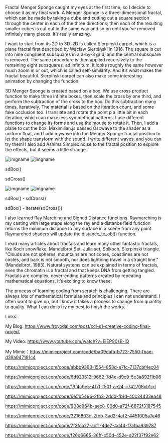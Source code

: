 Fractal Menger Sponge caught my eyes at the first time, so I decide to choose it as my final work. A Menger Sponge is a three-dimensional fractal, which can be made by taking a cube and cutting out a square section through the center in each of the three directions; then each of the resulting smaller cubes is cut out in the same way and so on until you've removed infinitely many pieces. It’s really amazing. 

I want to start from its 2D to 3D. 2D is called Sierpiński carpet, which is a
plane fractal first described by Wacław Sierpiński in 1916. The square is cut into nine congruent subsquares in a 3-by-3 grid, and the central subsquare is removed. The same procedure is then applied recursively to the remaining eight subsquares, ad infinitum. It looks roughly the same however much zoom in or out, which is called self-similarity. And it’s what makes the fractal beautiful. Sierpiński carpet can also make some interesting animation by changing the function.

3D Menger Sponge is created based on a box. We use cross product function to make three infinite boxes, then scale the cross by one third, and perform the subtraction of the cross to the box. Do this subtraction many times, iteratively. The material is based on the iteration count, and some fake occlusion too. I translate and rotate the point p a little bit in each iteration, which can make less symmetrical patterns. I use different functions to change its forms and use the mouse to rotate it. Then, I add a plane to cut the box. Maximilian.js passed Oscwave to the shader as a uniform float, and I add mywave into the Menger Sponge fractal position to let the shape transform with the sound. I write different waves, and you can try them! I also add Ashima Simplex noise to the fractal position to explore the effects, but it seems a little strange.

![imgname](https://www.iquilezles.org/www/articles/menger/gfx05.jpg)      ![imgname](https://www.iquilezles.org/www/articles/menger/gfx06.jpg)

sdBox()                                                                   

sdCross()

![imgname](https://www.iquilezles.org/www/articles/menger/gfx07.jpg)      ![imgname](https://www.iquilezles.org/www/articles/menger/gfx08.jpg)

sdBox() - sdCross()                                                       

sdBox() - iterate(sdCross())

I also learned Ray Marching and Signed Distance functions. Raymarching is ray casting with large steps along the ray and a distance field function returns the minimum distance to any surface in a scene from any point. Raymarched shaders will update the distance_to_obj() function.

I read many articles about fractals and learn many other fantastic fractals, like Koch snowflake, Mandelbrot Set, Julia set, Solkoch, Sierpinski triangle. "Clouds are not spheres, mountains are not cones, coastlines are not circles, and bark is not smooth, nor does lightning travel in a straight line."(Mandelbrot, 1983). Natural systems can be explained in terms of fractals, even the chromatin is a fractal and that keeps DNA from getting tangled. Fractals are complex, never-ending patterns created by repeating mathematical equations. It’s exciting to know these.

The process of learning coding from scratch is challenging. There are always lots of mathematical formulas and principles I can not understand. I often want to give up, but I know it takes a process to change from quantity to quality. What I can do is try my best to finish the works.

Links:

My Blog: https://www.froyodai.com/post/cci-s1-creative-coding-final-project

My Video: https://www.youtube.com/watch?v=EIEP90sB-iQ

My Mimic：https://mimicproject.com/code/ba09dafa-b723-7550-fbae-d39a047191c4 

https://mimicproject.com/code/abbb9363-1554-853d-e7fc-7137cbf4ec04 

https://mimicproject.com/code/6d923512-9662-7d4e-d9c9-5c3a892f1b06 

https://mimicproject.com/code/19f4c9e5-4f7f-f501-ae24-c742706cb1cd 

https://mimicproject.com/code/6e5b549b-2fb3-2dd0-fb1d-40c24433ea48 

https://mimicproject.com/code/908d964b-aec8-00d0-a72f-6872f3187545 

https://mimicproject.com/code/3216803d-2fbb-3ad2-4af2-4451005a7a46 

https://mimicproject.com/code/7f3fca27-acf1-4de7-4d44-f7a1ba939787 

https://mimicproject.com/code/f26d6665-36ff-c50d-452e-d22f37f92e62 

